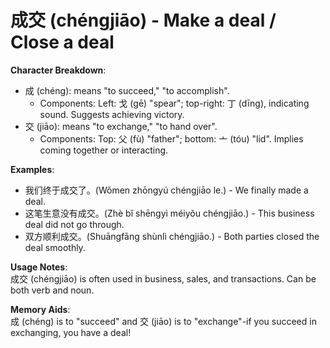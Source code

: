 # **成交 (chéngjiāo) - Make a deal / Close a deal**

**Character Breakdown**:  
- 成 (chéng): means "to succeed," "to accomplish".
  - Components: Left: 戈 (gē) "spear"; top-right: 丁 (dīng), indicating sound. Suggests achieving victory.  
- 交 (jiāo): means "to exchange," "to hand over".
  - Components: Top: 父 (fù) "father"; bottom: 亠 (tóu) "lid". Implies coming together or interacting.

**Examples**:  
- 我们终于成交了。(Wǒmen zhōngyú chéngjiāo le.) - We finally made a deal.  
- 这笔生意没有成交。(Zhè bǐ shēngyì méiyǒu chéngjiāo.) - This business deal did not go through.  
- 双方顺利成交。(Shuāngfāng shùnlì chéngjiāo.) - Both parties closed the deal smoothly.

**Usage Notes**:  
成交 (chéngjiāo) is often used in business, sales, and transactions. Can be both verb and noun.

**Memory Aids**:  
成 (chéng) is to "succeed" and 交 (jiāo) is to "exchange"-if you succeed in exchanging, you have a deal!